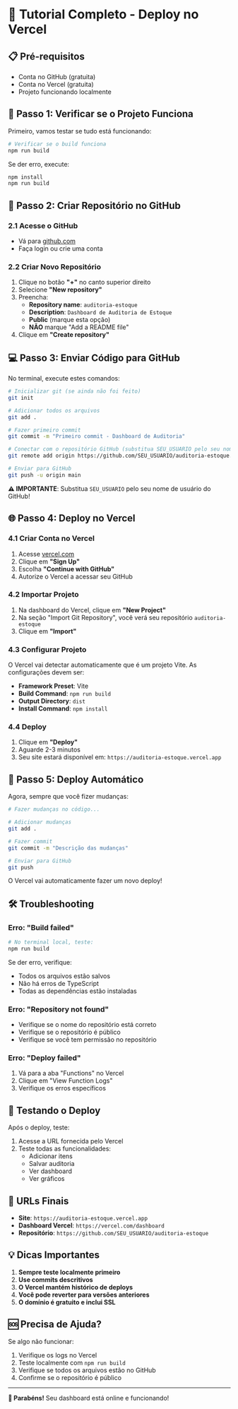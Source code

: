 # 🚀 Tutorial Completo - Deploy no Vercel

## 📋 Pré-requisitos
- Conta no GitHub (gratuita)
- Conta no Vercel (gratuita)
- Projeto funcionando localmente

## 🔧 Passo 1: Verificar se o Projeto Funciona

Primeiro, vamos testar se tudo está funcionando:

```bash
# Verificar se o build funciona
npm run build
```

Se der erro, execute:
```bash
npm install
npm run build
```

## 📁 Passo 2: Criar Repositório no GitHub

### 2.1 Acesse o GitHub
- Vá para [github.com](https://github.com)
- Faça login ou crie uma conta

### 2.2 Criar Novo Repositório
1. Clique no botão **"+"** no canto superior direito
2. Selecione **"New repository"**
3. Preencha:
   - **Repository name**: `auditoria-estoque`
   - **Description**: `Dashboard de Auditoria de Estoque`
   - **Public** (marque esta opção)
   - **NÃO** marque "Add a README file"
4. Clique em **"Create repository"**

## 💻 Passo 3: Enviar Código para GitHub

No terminal, execute estes comandos:

```bash
# Inicializar git (se ainda não foi feito)
git init

# Adicionar todos os arquivos
git add .

# Fazer primeiro commit
git commit -m "Primeiro commit - Dashboard de Auditoria"

# Conectar com o repositório GitHub (substitua SEU_USUARIO pelo seu nome de usuário)
git remote add origin https://github.com/SEU_USUARIO/auditoria-estoque.git

# Enviar para GitHub
git push -u origin main
```

**⚠️ IMPORTANTE**: Substitua `SEU_USUARIO` pelo seu nome de usuário do GitHub!

## 🌐 Passo 4: Deploy no Vercel

### 4.1 Criar Conta no Vercel
1. Acesse [vercel.com](https://vercel.com)
2. Clique em **"Sign Up"**
3. Escolha **"Continue with GitHub"**
4. Autorize o Vercel a acessar seu GitHub

### 4.2 Importar Projeto
1. Na dashboard do Vercel, clique em **"New Project"**
2. Na seção "Import Git Repository", você verá seu repositório `auditoria-estoque`
3. Clique em **"Import"**

### 4.3 Configurar Projeto
O Vercel vai detectar automaticamente que é um projeto Vite. As configurações devem ser:

- **Framework Preset**: Vite
- **Build Command**: `npm run build`
- **Output Directory**: `dist`
- **Install Command**: `npm install`

### 4.4 Deploy
1. Clique em **"Deploy"**
2. Aguarde 2-3 minutos
3. Seu site estará disponível em: `https://auditoria-estoque.vercel.app`

## 🔄 Passo 5: Deploy Automático

Agora, sempre que você fizer mudanças:

```bash
# Fazer mudanças no código...

# Adicionar mudanças
git add .

# Fazer commit
git commit -m "Descrição das mudanças"

# Enviar para GitHub
git push
```

O Vercel vai automaticamente fazer um novo deploy!

## 🛠️ Troubleshooting

### Erro: "Build failed"
```bash
# No terminal local, teste:
npm run build
```

Se der erro, verifique:
- Todos os arquivos estão salvos
- Não há erros de TypeScript
- Todas as dependências estão instaladas

### Erro: "Repository not found"
- Verifique se o nome do repositório está correto
- Verifique se o repositório é público
- Verifique se você tem permissão no repositório

### Erro: "Deploy failed"
1. Vá para a aba "Functions" no Vercel
2. Clique em "View Function Logs"
3. Verifique os erros específicos

## 📱 Testando o Deploy

Após o deploy, teste:
1. Acesse a URL fornecida pelo Vercel
2. Teste todas as funcionalidades:
   - Adicionar itens
   - Salvar auditoria
   - Ver dashboard
   - Ver gráficos

## 🎯 URLs Finais

- **Site**: `https://auditoria-estoque.vercel.app`
- **Dashboard Vercel**: `https://vercel.com/dashboard`
- **Repositório**: `https://github.com/SEU_USUARIO/auditoria-estoque`

## 💡 Dicas Importantes

1. **Sempre teste localmente primeiro**
2. **Use commits descritivos**
3. **O Vercel mantém histórico de deploys**
4. **Você pode reverter para versões anteriores**
5. **O domínio é gratuito e inclui SSL**

## 🆘 Precisa de Ajuda?

Se algo não funcionar:
1. Verifique os logs no Vercel
2. Teste localmente com `npm run build`
3. Verifique se todos os arquivos estão no GitHub
4. Confirme se o repositório é público

---

**🎉 Parabéns!** Seu dashboard está online e funcionando! 